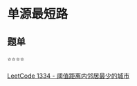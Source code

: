 # 单源最短路

## 题单

:star::star::star::star:

[LeetCode 1334 - 阈值距离内邻居最少的城市](https://leetcode.cn/problems/find-the-city-with-the-smallest-number-of-neighbors-at-a-threshold-distance/)
